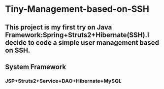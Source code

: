 # Tiny-Management-based-on-SSH
## This project is my first try on Java Framework:Spring+Struts2+Hibernate(SSH).I decide to code a simple user management based on SSH.
##
## System Framework
### JSP+Struts2+Service+DAO+Hibernate+MySQL
